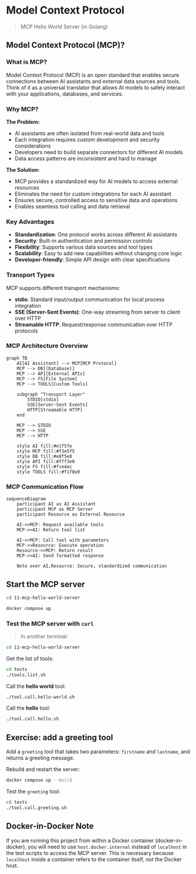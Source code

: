 # Model Context Protocol

> MCP Hello World Server (in Golang)

## Model Context Protocol (MCP)?

### What is MCP?

Model Context Protocol (MCP) is an open standard that enables secure connections between AI assistants and external data sources and tools. Think of it as a universal translator that allows AI models to safely interact with your applications, databases, and services.

### Why MCP?

**The Problem:**
- AI assistants are often isolated from real-world data and tools
- Each integration requires custom development and security considerations
- Developers need to build separate connectors for different AI models
- Data access patterns are inconsistent and hard to manage

**The Solution:**
- MCP provides a standardized way for AI models to access external resources
- Eliminates the need for custom integrations for each AI assistant
- Ensures secure, controlled access to sensitive data and operations
- Enables seamless tool calling and data retrieval

### Key Advantages

- **Standardization**: One protocol works across different AI assistants
- **Security**: Built-in authentication and permission controls
- **Flexibility**: Supports various data sources and tool types
- **Scalability**: Easy to add new capabilities without changing core logic
- **Developer-friendly**: Simple API design with clear specifications

### Transport Types

MCP supports different transport mechanisms:

- **stdio**: Standard input/output communication for local process integration
- **SSE (Server-Sent Events)**: One-way streaming from server to client over HTTP
- **Streamable HTTP**: Request/response communication over HTTP protocols

### MCP Architecture Overview

```mermaid
graph TB
    AI[AI Assistant] --> MCP[MCP Protocol]
    MCP --> DB[(Database)]
    MCP --> API[External APIs]
    MCP --> FS[File System]
    MCP --> TOOLS[Custom Tools]
    
    subgraph "Transport Layer"
        STDIO[stdio]
        SSE[Server-Sent Events]
        HTTP[Streamable HTTP]
    end
    
    MCP --> STDIO
    MCP --> SSE
    MCP --> HTTP
    
    style AI fill:#e1f5fe
    style MCP fill:#f3e5f5
    style DB fill:#e8f5e8
    style API fill:#fff3e0
    style FS fill:#fce4ec
    style TOOLS fill:#f1f8e9
```

### MCP Communication Flow

```mermaid
sequenceDiagram
    participant AI as AI Assistant
    participant MCP as MCP Server
    participant Resource as External Resource
    
    AI->>MCP: Request available tools
    MCP->>AI: Return tool list
    
    AI->>MCP: Call tool with parameters
    MCP->>Resource: Execute operation
    Resource->>MCP: Return result
    MCP->>AI: Send formatted response
    
    Note over AI,Resource: Secure, standardized communication
```


## Start the MCP server

```bash terminal-id=terminal-11
cd 11-mcp-hello-world-server
```

```bash terminal-id=terminal-11
docker compose up
```

### Test the MCP server with `curl`

> In another terminal:
```bash terminal-id=terminal-11-bis
cd 11-mcp-hello-world-server
```

Get the list of tools:
```bash terminal-id=terminal-11-bis
cd tests
./tools.list.sh
```

Call the **hello world** tool:
```bash terminal-id=terminal-11-bis
./tool.call.hello-world.sh
```

Call the **hello** tool:
```bash terminal-id=terminal-11-bis
./tool.call.hello.sh
```

## Exercise: add a greeting tool

Add a `greeting` tool that takes two parameters: `firstname` and `lastname`, and returns a greeting message.

Rebuild and restart the server:
```bash terminal-id=terminal-11
docker compose up --build
```

Test the `greeting` tool:
```bash terminal-id=terminal-11-bis
cd tests
./tool.call.greeting.sh
```

## Docker-in-Docker Note

If you are running this project from within a Docker container (docker-in-docker), you will need to use `host.docker.internal` instead of `localhost` in the test scripts to access the MCP server. This is necessary because `localhost` inside a container refers to the container itself, not the Docker host.
